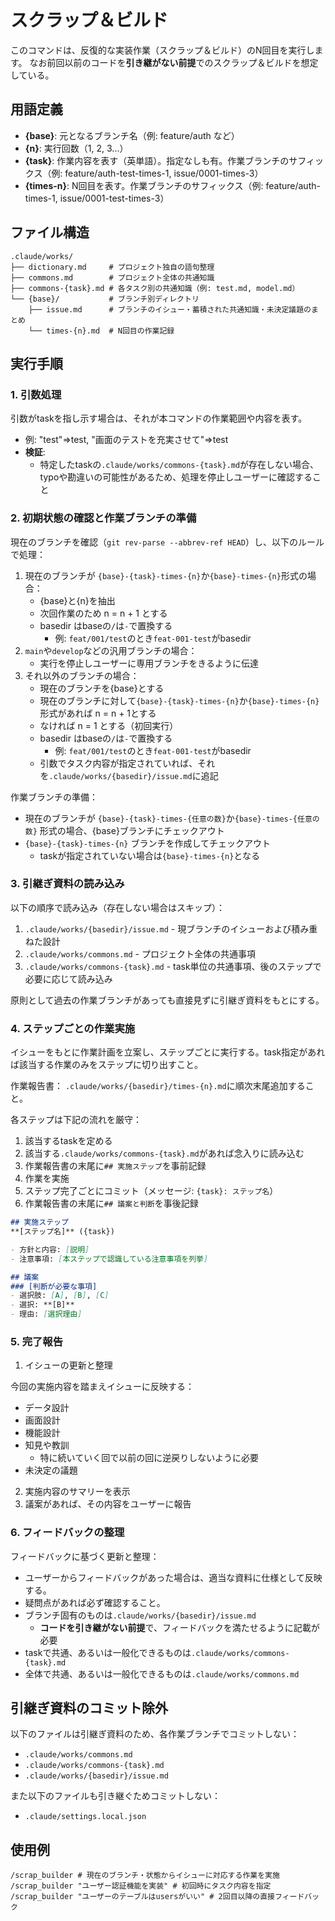 # スクラップ＆ビルド

このコマンドは、反復的な実装作業（スクラップ＆ビルド）のN回目を実行します。
なお前回以前のコードを**引き継がない前提**でのスクラップ＆ビルドを想定している。

## 用語定義

- **{base}**: 元となるブランチ名（例: feature/auth など）
- **{n}**: 実行回数（1, 2, 3...）
- **{task}**: 作業内容を表す（英単語）。指定なしも有。作業ブランチのサフィックス（例: feature/auth-test-times-1, issue/0001-times-3）
- **{times-n}**: N回目を表す。作業ブランチのサフィックス（例: feature/auth-times-1, issue/0001-test-times-3）

## ファイル構造

```
.claude/works/
├── dictionary.md     # プロジェクト独自の語句整理
├── commons.md        # プロジェクト全体の共通知識
├── commons-{task}.md # 各タスク別の共通知識（例: test.md, model.md）
└── {base}/           # ブランチ別ディレクトリ
    ├── issue.md      # ブランチのイシュー・蓄積された共通知識・未決定議題のまとめ
    └── times-{n}.md  # N回目の作業記録
```

## 実行手順

### 1. 引数処理

引数がtaskを指し示す場合は、それが本コマンドの作業範囲や内容を表す。
- 例: "test"=>test, "画面のテストを充実させて"=>test
- **検証**:
  - 特定したtaskの`.claude/works/commons-{task}.md`が存在しない場合、typoや勘違いの可能性があるため、処理を停止しユーザーに確認すること

### 2. 初期状態の確認と作業ブランチの準備

現在のブランチを確認（`git rev-parse --abbrev-ref HEAD`）し、以下のルールで処理：

1. 現在のブランチが `{base}-{task}-times-{n}`か`{base}-times-{n}`形式の場合：
   - {base}と{n}を抽出
   - 次回作業のため n = n + 1 とする
   - basedir はbaseの`/`は`-`で置換する
     - 例: `feat/001/test`のとき`feat-001-test`がbasedir
2. `main`や`develop`などの汎用ブランチの場合：
   - 実行を停止しユーザーに専用ブランチをきるように伝達
3. それ以外のブランチの場合：
   - 現在のブランチを{base}とする
   - 現在のブランチに対して`{base}-{task}-times-{n}`か`{base}-times-{n}`形式があれば n = n + 1とする
   - なければ n = 1 とする（初回実行）
   - basedir はbaseの`/`は`-`で置換する
     - 例: `feat/001/test`のとき`feat-001-test`がbasedir
   - 引数でタスク内容が指定されていれば、それを`.claude/works/{basedir}/issue.md`に追記

作業ブランチの準備：
- 現在のブランチが `{base}-{task}-times-{任意の数}`か`{base}-times-{任意の数}` 形式の場合、{base}ブランチにチェックアウト
- `{base}-{task}-times-{n}` ブランチを作成してチェックアウト
  - taskが指定されていない場合は`{base}-times-{n}`となる

### 3. 引継ぎ資料の読み込み

以下の順序で読み込み（存在しない場合はスキップ）：
1. `.claude/works/{basedir}/issue.md` - 現ブランチのイシューおよび積み重ねた設計
2. `.claude/works/commons.md` - プロジェクト全体の共通事項
3. `.claude/works/commons-{task}.md` - task単位の共通事項、後のステップで必要に応じて読み込み

原則として過去の作業ブランチがあっても直接見ずに引継ぎ資料をもとにする。

### 4. ステップごとの作業実施

イシューをもとに作業計画を立案し、ステップごとに実行する。task指定があれば該当する作業のみをステップに切り出すこと。

作業報告書：
`.claude/works/{basedir}/times-{n}.md`に順次末尾追加すること。

各ステップは下記の流れを厳守：
1. 該当するtaskを定める
2. 該当する`.claude/works/commons-{task}.md`があれば念入りに読み込む
3. 作業報告書の末尾に`## 実施ステップ`を事前記録
4. 作業を実施
5. ステップ完了ごとにコミット（メッセージ: `{task}: ステップ名`）
6. 作業報告書の末尾に`## 議案と判断`を事後記録

```markdown
## 実施ステップ
**[ステップ名]** ({task})

- 方針と内容: [説明]
- 注意事項: [本ステップで認識している注意事項を列挙]
```

```markdown
## 議案
### [判断が必要な事項]
- 選択肢: [A], [B], [C]
- 選択: **[B]**
- 理由: [選択理由]
```

### 5. 完了報告

1. イシューの更新と整理

今回の実施内容を踏まえイシューに反映する：
- データ設計
- 画面設計
- 機能設計
- 知見や教訓
  - 特に続いていく回で以前の回に逆戻りしないように必要
- 未決定の議題

2. 実施内容のサマリーを表示
3. 議案があれば、その内容をユーザーに報告

### 6. フィードバックの整理

フィードバックに基づく更新と整理：
- ユーザーからフィードバックがあった場合は、適当な資料に仕様として反映する。
- 疑問点があれば必ず確認すること。
- ブランチ固有のものは`.claude/works/{basedir}/issue.md`
  - **コードを引き継がない前提**で、フィードバックを満たせるように記載が必要
- taskで共通、あるいは一般化できるものは`.claude/works/commons-{task}.md`
- 全体で共通、あるいは一般化できるものは`.claude/works/commons.md`

## 引継ぎ資料のコミット除外

以下のファイルは引継ぎ資料のため、各作業ブランチでコミットしない：
- `.claude/works/commons.md`
- `.claude/works/commons-{task}.md`
- `.claude/works/{basedir}/issue.md`

また以下のファイルも引き継ぐためコミットしない：
- `.claude/settings.local.json`

## 使用例

```
/scrap_builder # 現在のブランチ・状態からイシューに対応する作業を実施
/scrap_builder "ユーザー認証機能を実装" # 初回時にタスク内容を指定
/scrap_builder "ユーザーのテーブルはusersがいい" # 2回目以降の直接フィードバック
```

